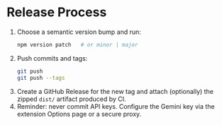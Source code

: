 # Release Process

1. Choose a semantic version bump and run:
   ```sh
   npm version patch   # or minor | major
   ```
2. Push commits and tags:
   ```sh
   git push
   git push --tags
   ```
3. Create a GitHub Release for the new tag and attach (optionally) the zipped `dist/` artifact produced by CI.
4. Reminder: never commit API keys. Configure the Gemini key via the extension Options page or a secure proxy.

